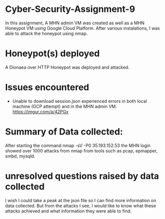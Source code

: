 # Cyber-Security-Assignment-9 
In this assignment, A MHN admin VM was created as well as a MHN Honeypot VM using Google Cloud Platform. After various instalations, I was able to attack the honeypot using nmap.

# Honeypot(s) deployed
 A Dionaea over HTTP Honeypot was deployed and attacked.
 
# Issues encountered
 - Unable to download session.json
 experienced errors in both local machine (GCP attempt) and in the MHN admin VM.
 https://imgur.com/a/42PGx

# Summary of Data collected:
After starting the command nmap -sV -P0 35.193.152.53 the MHN login showed over 1000 attacks from nmap from tools such as pcap, epmapper, smbd, mysqld.

# unresolved questions raised by data collected
I wish I could take a peak at the json file so I can find more information on data collected. But from the attacks I see, I would like to know what these attacks achieved and what information they were able to find.
